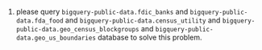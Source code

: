 1. please query `bigquery-public-data.fdic_banks` and `bigquery-public-data.fda_food` and `bigquery-public-data.census_utility` and `bigquery-public-data.geo_census_blockgroups` and `bigquery-public-data.geo_us_boundaries` database to solve this problem.